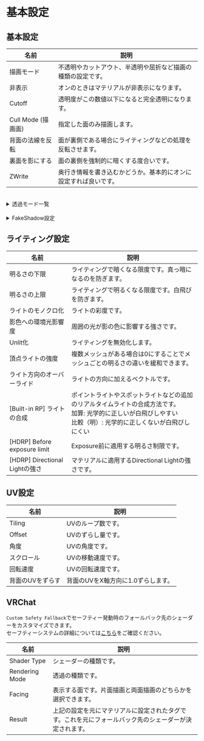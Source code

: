 # 基本設定

## 基本設定

|名前|説明|
|-|-|
|描画モード|不透明やカットアウト、半透明や屈折など描画の種類の設定です。|
|非表示|オンのときはマテリアルが非表示になります。|
|Cutoff|透明度がこの数値以下になると完全透明になります。|
|Cull Mode (描画面)|指定した面のみ描画します。|
|背面の法線を反転|面が裏側である場合にライティングなどの処理を反転させます。|
|裏面を影にする|面の裏側を強制的に暗くする度合いです。|
|ZWrite|奥行き情報を書き込むかどうか。基本的にオンに設定すれば良いです。|

<br/>

<details><summary>透過モード一覧</summary>

|透過モード|説明|
|-|-|
|不透明|透過を無視します。|
|カットアウト|透過を利用しますが半透明の描画はできません。|
|半透明|透過を利用します。半透明のオブジェクト同士が重なると片方が見えなくなる場合があります。|
|[高負荷] 屈折|透けている部分が歪んで見えるようになります。|
|[高負荷] 屈折ぼかし|屈折表現に加えすりガラスのようなぼかしも行えます。|
|[高負荷] ファー|毛のような表現ができます。|
|[高負荷] ファー (カットアウト)|毛のような表現ができます。|
|[高負荷] ファー (2パス)|毛のような表現ができます。透過とカットアウトのファーをブレンドします。|
|[高負荷] 宝石|複雑な屈折表現を行います。|

</details>

<br/>

<details><summary>FakeShadow設定</summary>

|名前|説明|
|-|-|
|向き|ライトの向きに加えてずらす向きです。|
|Offset|ずらし量です。|

FakeShadowを使用する場合は以下のようにステンシル設定を変更します。  
髪以外でも影が重なって気になる場合はそのマテリアルも髪と同様に設定してください。  

|名前|顔|髪|
|-|-|-|
|Ref|51|0|
|ReadMask|255|255|
|WriteMask|255|255|
|Comp|Always|Always|
|Pass|Replace|Replace|
|Fail|Keep|Keep|
|ZFail|Keep|Keep|

</details>

## ライティング設定

|名前|説明|
|-|-|
|明るさの下限|ライティングで暗くなる限度です。真っ暗になるのを防ぎます。|
|明るさの上限|ライティングで明るくなる限度です。白飛びを防ぎます。|
|ライトのモノクロ化|ライトの彩度です。|
|影色への環境光影響度|周囲の光が影の色に影響する強さです。|
|Unlit化|ライティングを無効化します。|
|頂点ライトの強度|複数メッシュがある場合は0にすることでメッシュごとの明るさの違いを緩和できます。|
|ライト方向のオーバーライド|ライトの方向に加えるベクトルです。|
|[Built-in RP] ライトの合成|ポイントライトやスポットライトなどの追加のリアルタイムライトの合成方法です。<br>加算: 光学的に正しいが白飛びしやすい<br>比較（明）: 光学的に正しくないが白飛びしにくい|
|[HDRP] Before exposure limit|Exposure前に適用する明るさ制限です。|
|[HDRP] Directional Lightの強さ|マテリアルに適用するDirectional Lightの強さです。|

## UV設定

|名前|説明|
|-|-|
|Tiling|UVのループ数です。|
|Offset|UVのずらし量です。|
|角度|UVの角度です。|
|スクロール|UVの移動速度です。|
|回転速度|UVの回転速度です。|
|背面のUVをずらす|背面のUVをX軸方向に1.0ずらします。|

## VRChat
`Custom Safety Fallback`でセーフティー発動時のフォールバック先のシェーダーをカスタマイズできます。  
セーフティーシステムの詳細については[こちら](https://docs.vrchat.com/docs/shader-fallback-system)をご確認ください。

|名前|説明|
|-|-|
|Shader Type|シェーダーの種類です。|
|Rendering Mode|透過の種類です。|
|Facing|表示する面です。片面描画と両面描画のどちらかを選択できます。|
|Result|上記の設定を元にマテリアルに設定されたタグです。これを元にフォールバック先のシェーダーが決定されます。|